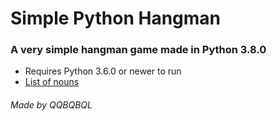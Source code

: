 # Simple Python Hangman
### A very simple hangman game made in Python 3.8.0
* Requires Python 3.6.0 or newer to run
* [List of nouns](https://www.talkenglish.com/vocabulary/top-1500-nouns.aspx)

###### *Made by QQBQBQL*

